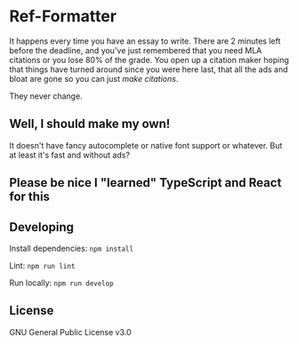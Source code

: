 # Ref-Formatter

It happens every time you have an essay to write. There are 2 minutes left before the deadline, and you've just remembered that you need MLA citations or you lose 80% of the grade. You open up a citation maker hoping that things have turned around since you were here last, that all the ads and bloat are gone so you can just _make citations_.

They never change.

## Well, I should make my own!
It doesn't have fancy autocomplete or native font support or whatever. But at least it's fast and without ads?

## Please be nice I "learned" TypeScript and React for this

## Developing
Install dependencies: `npm install`

Lint: `npm run lint`

Run locally: `npm run develop`

## License
GNU General Public License v3.0
